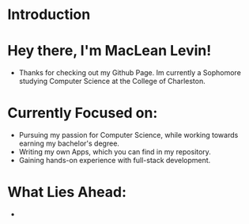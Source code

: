 # Introduction 
# Hey there, I'm MacLean Levin! 
- Thanks for checking out my Github Page. Im currently a Sophomore studying Computer Science at the College of Charleston.

# Currently Focused on: 
- Pursuing my passion for Computer Science, while working towards earning my bachelor's degree. 
- Writing my own Apps, which you can find in my repository.
- Gaining hands-on experience with full-stack development. 

# What Lies Ahead: 
- 

